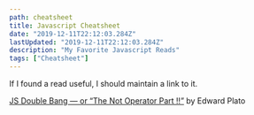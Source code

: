 ```yaml
---
path: cheatsheet
title: Javascript Cheatsheet
date: "2019-12-11T22:12:03.284Z"
lastUpdated: "2019-12-11T22:12:03.284Z"
description: "My Favorite Javascript Reads"
tags: ["Cheatsheet"]
---
```


If I found a read useful, I should maintain a link to it.

[JS Double Bang — or “The Not Operator Part !!”](https://medium.com/@edplatomail/js-double-bang-or-the-not-operator-part-40e55d089bf0) by Edward Plato

